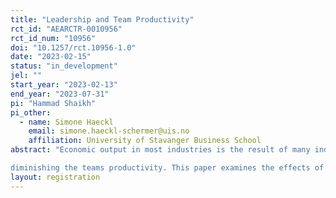 ```yaml
---
title: "Leadership and Team Productivity"
rct_id: "AEARCTR-0010956"
rct_id_num: "10956"
doi: "10.1257/rct.10956-1.0"
date: "2023-02-15"
status: "in_development"
jel: ""
start_year: "2023-02-13"
end_year: "2023-07-31"
pi: "Hammad Shaikh"
pi_other:
  - name: Simone Haeckl
    email: simone.haeckl-schermer@uis.no
    affiliation: University of Stavanger Business School
abstract: "Economic output in most industries is the result of many individuals working together in a team. The team environment shares features present in a public good in that the team members are working towards a common goal and are sharing the rewards that result from the finalized output. Such an environment can promote incentives for free-riding, resulting in inefficient allocation of effort across team members,
diminishing the teams productivity. This paper examines the effects of having a leader in increasing the teams’ productivity. To do so, we first gather data on business school students who are randomly assigned into groups and work in high-stakes team projects as a part of their course work. We randomly encourage half of the teams to select a team leader that will be responsible for managing the team project. We then evaluate the effects of having a team leader on various outcomes such as the teams’ project grade and the self-reported quality of team meetings."
layout: registration
---
```


